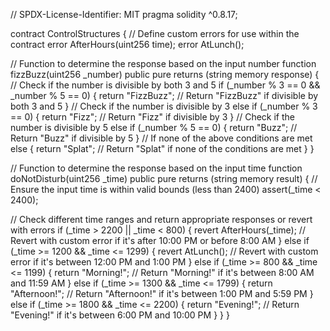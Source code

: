 // SPDX-License-Identifier: MIT
pragma solidity ^0.8.17;

contract ControlStructures {
 // Define custom errors for use within the contract
 error AfterHours(uint256 time);
 error AtLunch();

 // Function to determine the response based on the input number
 function fizzBuzz(uint256 _number) public pure returns (string memory response) {
 // Check if the number is divisible by both 3 and 5
 if (_number % 3 == 0 && _number % 5 == 0) {
 return "FizzBuzz"; // Return "FizzBuzz" if divisible by both 3 and 5
 } 
 // Check if the number is divisible by 3
 else if (_number % 3 == 0) {
 return "Fizz"; // Return "Fizz" if divisible by 3
 } 
 // Check if the number is divisible by 5
 else if (_number % 5 == 0) {
 return "Buzz"; // Return "Buzz" if divisible by 5
 } 
 // If none of the above conditions are met
 else {
 return "Splat"; // Return "Splat" if none of the conditions are met
 }
 }

 // Function to determine the response based on the input time
 function doNotDisturb(uint256 _time) public pure returns (string memory result) {
 // Ensure the input time is within valid bounds (less than 2400)
 assert(_time < 2400);

 // Check different time ranges and return appropriate responses or revert with errors
 if (_time > 2200 || _time < 800) {
 revert AfterHours(_time); // Revert with custom error if it's after 10:00 PM or before 8:00 AM
 } 
 else if (_time >= 1200 && _time <= 1299) {
 revert AtLunch(); // Revert with custom error if it's between 12:00 PM and 1:00 PM
 } 
 else if (_time >= 800 && _time <= 1199) {
 return "Morning!"; // Return "Morning!" if it's between 8:00 AM and 11:59 AM
 } 
 else if (_time >= 1300 && _time <= 1799) {
 return "Afternoon!"; // Return "Afternoon!" if it's between 1:00 PM and 5:59 PM
 } 
 else if (_time >= 1800 && _time <= 2200) {
 return "Evening!"; // Return "Evening!" if it's between 6:00 PM and 10:00 PM
 }
 }
}